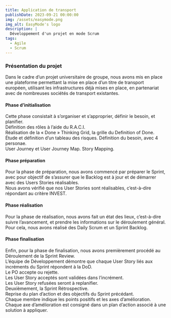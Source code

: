 ```yaml
---
title: Application de transport
publishDate: 2023-09-21 00:00:00
img: /assets/easymode.png
img_alt: EasyMode's logo
description: |
  Développement d'un projet en mode Scrum
tags:
  - Agile
  - Scrum
---
```


### Présentation du projet

Dans le cadre d’un projet universitaire de groupe, nous avons mis en place une plateforme permettant la mise en place d’un titre de transport européen, utilisant les infrastructures déjà mises en place, en partenariat avec de nombreuses sociétés de transport existantes.

#### Phase d’initialisation 

Cette phase consistait à s’organiser et s’approprier, définir le besoin, et planifier.  
Définition des rôles à l’aide du R.A.C.I.  
Réalisation de la « Done » Thinking Grid, la grille du Definition of Done.  
Étude et définition d’un tableau des risques. 
Définition du besoin, avec 4 personae.  
User Journey et User Journey Map. 
Story Mapping. 

#### Phase préparation 

Pour la phase de préparation, nous avons commencé par préparer le Sprint, avec pour objectif de s’assurer que le Backlog est à jour et de démarrer avec des Users Stories réalisables.  
Nous avons vérifié que nos User Stories sont réalisables, c’est-à-dire répondant au critère INVEST. 

#### Phase réalisation 

Pour la phase de réalisation, nous avons fait un état des lieux, c’est-à-dire suivre l’avancement, et prendre les informations sur le déroulement général.  
Pour cela, nous avons réalisé des Daily Scrum et un Sprint Backlog. 

#### Phase finalisation 

Enfin, pour la phase de finalisation, nous avons premièrement procédé au Déroulement de la Sprint Review.  
L’équipe de Développement démontre que chaque User Story liés aux incréments du Sprint répondent à la DoD.  
Le PO accepte ou rejette.  
Les User Story acceptés sont validées dans l’incrément.  
Les User Story refusées seront à replanifier.  
Deuxièmement, la Sprint Rétrospective.  
Reprise du plan d’action et des objectifs du Sprint précédant.  
Chaque membre indique les points positifs et les axes d’amélioration.  
Chaque axe d’amélioration est consigné dans un plan d’action associé à une solution à appliquer. 